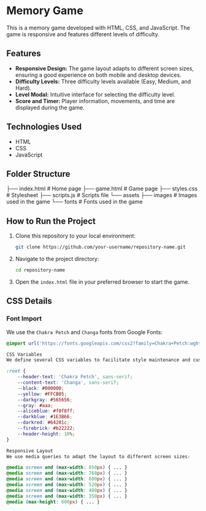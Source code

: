 # Memory Game

This is a memory game developed with HTML, CSS, and JavaScript. The game is responsive and features different levels of difficulty.

## Features

- **Responsive Design:** The game layout adapts to different screen sizes, ensuring a good experience on both mobile and desktop devices.
- **Difficulty Levels:** Three difficulty levels available (Easy, Medium, and Hard).
- **Level Modal:** Intuitive interface for selecting the difficulty level.
- **Score and Timer:** Player information, movements, and time are displayed during the game.

## Technologies Used

- HTML
- CSS
- JavaScript

## Folder Structure

├── index.html # Home page
├── game.html # Game page
├── styles.css # Stylesheet
├── scripts.js # Scripts file
└── assets
├── images # Images used in the game
└── fonts # Fonts used in the game


## How to Run the Project

1. Clone this repository to your local environment:
    ```sh
    git clone https://github.com/your-username/repository-name.git
    ```

2. Navigate to the project directory:
    ```sh
    cd repository-name
    ```

3. Open the `index.html` file in your preferred browser to start the game.

## CSS Details

### Font Import

We use the `Chakra Petch` and `Changa` fonts from Google Fonts:
```css
@import url('https://fonts.googleapis.com/css2?family=Chakra+Petch:wght@300;400;500;600;700&family=Changa:wght@200..800&display=swap');

CSS Variables
We define several CSS variables to facilitate style maintenance and customization:

:root {
    --header-text: 'Chakra Petch', sans-serif;
    --content-text: 'Changa', sans-serif;
    --black: #000000;
    --yellow: #FFCB05;
    --darkgray: #565656;
    --gray: #aaa;
    --aliceblue: #f0f8ff;
    --darkblue: #1E3B66;
    --darkred: #64201c;
    --firebrick: #b22222;
    --header-height: 10%;
}

Responsive Layout
We use media queries to adapt the layout to different screen sizes:

@media screen and (max-width: 850px) { ... }
@media screen and (max-width: 768px) { ... }
@media screen and (max-width: 600px) { ... }
@media screen and (max-width: 520px) { ... }
@media screen and (max-width: 400px) { ... }
@media screen and (max-width: 350px) { ... }
@media (max-height: 600px) { ... }



